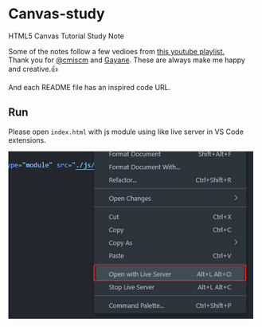 # Canvas-study

HTML5 Canvas Tutorial Study Note

Some of the notes follow a few vedioes from [this youtube playlist.](https://youtube.com/playlist?list=PLGf_tBShGSDNGHhFBT4pKFRMpiBrZJXCm)   
Thank you for [@cmiscm](https://www.youtube.com/@cmiscm) and [Gayane](https://gayane.dev/).
These are always make me happy and creative.👍

And each README file has an inspired code URL.

## Run

Please open `index.html` with js module using like live server in VS Code extensions.

!['Open with Live Server' extension](./open_with_live_server.jpg)

